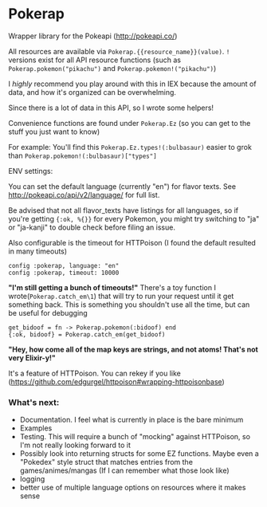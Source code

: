 # Pokerap

Wrapper library for the Pokeapi (http://pokeapi.co/)

All resources are available via `Pokerap.{{resource_name}}(value)`. `!` versions exist
for all API resource functions (such as `Pokerap.pokemon("pikachu")` and `Pokerap.pokemon!("pikachu")`)

I _highly_ recommend you play around with this in IEX because the amount of data, and how it's organized can
be overwhelming.

Since there is a lot of data in this API, so I wrote some helpers!

Convenience functions are found under `Pokerap.Ez` (so you can get to the stuff you just want to know)

For example:
You'll find this
`Pokerap.Ez.types!(:bulbasaur)`
easier to grok than
`Pokerap.pokemon!(:bulbasaur)["types"]`

ENV settings:

You can set the default language (currently "en") for flavor texts.
See http://pokeapi.co/api/v2/language/ for full list.

Be advised that not all flavor_texts have listings for
all languages, so if you're getting `{:ok, %{}}` for every Pokemon, you might try
switching to "ja" or "ja-kanji" to double check before filing an issue.

Also configurable is the timeout for HTTPoison (I found the default resulted in many timeouts)
```
config :pokerap, language: "en"
config :pokerap, timeout: 10000
```

**"I'm still getting a bunch of timeouts!"**
There's a toy function I wrote(`Pokerap.catch_em\1`) that will try to run your request
until it get something back. This is something you shouldn't use all the time, but
can be useful for debugging
```
get_bidoof = fn -> Pokerap.pokemon(:bidoof) end
{:ok, bidoof} = Pokerap.catch_em(get_bidoof)
```

**"Hey, how come all of the map keys are strings, and not atoms! That's not very Elixir-y!"**

It's a feature of HTTPoison. You can rekey if you like (https://github.com/edgurgel/httpoison#wrapping-httpoisonbase)

### What's next:
* Documentation. I feel what is currently in place is the bare minimum
* Examples
* Testing. This will require a bunch of "mocking" against HTTPoison, so I'm not really looking forward to it
* Possibly look into returning structs for some EZ functions. Maybe even a "Pokedex" style struct that matches entries from the games/animes/mangas (If I can remember what those look like)
* logging
* better use of multiple language options on resources where it makes sense

<!-- Not ready yet

 ## Installation

  1. Add `pokerap` to your list of dependencies in `mix.exs`:

    ```elixir
    def deps do
      [{:pokerap, "~> 0.1.0"}]
    end
    ```

  2. Ensure `pokerap` is started before your application:

    ```elixir
    def application do
      [applications: [:pokerap]]
    end
    ``` -->
